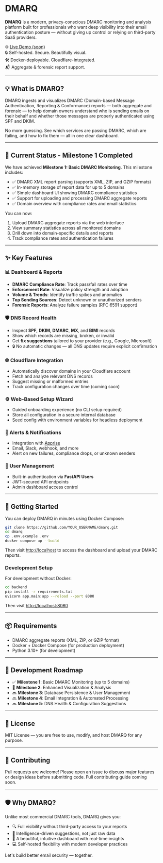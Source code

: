 # DMARQ

**DMARQ** is a modern, privacy-conscious DMARC monitoring and analysis platform built for professionals who want deep visibility into their email authentication posture — without giving up control or relying on third-party SaaS providers.

🌐 [Live Demo (soon)](https://app.dmarq.org)  
🔒 Self-hosted. Secure. Beautifully visual.  
🛠️ Docker-deployable. Cloudflare-integrated.  
📬 Aggregate & forensic report support.

---

## 💡 What is DMARQ?

DMARQ ingests and visualizes DMARC (Domain-based Message Authentication, Reporting & Conformance) reports — both aggregate and forensic — to help domain owners understand who is sending emails on their behalf and whether those messages are properly authenticated using SPF and DKIM.

No more guessing. See which services are passing DMARC, which are failing, and how to fix them — all in one clear dashboard.

---

## 🚀 Current Status - Milestone 1 Completed

We have achieved **Milestone 1: Basic DMARC Monitoring**. This milestone includes:

- ✅ DMARC XML report parsing (supports XML, ZIP, and GZIP formats)
- ✅ In-memory storage of report data for up to 5 domains
- ✅ Simple dashboard UI showing DMARC compliance statistics
- ✅ Support for uploading and processing DMARC aggregate reports
- ✅ Domain overview with compliance rates and email statistics

You can now:
1. Upload DMARC aggregate reports via the web interface
2. View summary statistics across all monitored domains
3. Drill down into domain-specific details and reports
4. Track compliance rates and authentication failures

---

## ✨ Key Features

### 📊 Dashboard & Reports
- **DMARC Compliance Rate**: Track pass/fail rates over time
- **Enforcement Rate**: Visualize policy strength and adoption
- **Volume & Trends**: Identify traffic spikes and anomalies
- **Top Sending Sources**: Detect unknown or unauthorized senders
- **Forensic Reports**: Analyze failure samples (RFC 6591 support)

### 🛡 DNS Record Health
- Inspect **SPF**, **DKIM**, **DMARC**, **MX**, and **BIMI** records
- Show which records are missing, broken, or invalid
- Get **fix suggestions** tailored to your provider (e.g., Google, Microsoft)
- 🔒 No automatic changes — all DNS updates require explicit confirmation

### 🌐 Cloudflare Integration
- Automatically discover domains in your Cloudflare account
- Fetch and analyze relevant DNS records
- Suggest missing or malformed entries
- Track configuration changes over time (coming soon)

### ⚙️ Web-Based Setup Wizard
- Guided onboarding experience (no CLI setup required)
- Store all configuration in a secure internal database
- Seed config with environment variables for headless deployment

### 🚨 Alerts & Notifications
- Integration with [Apprise](https://github.com/caronc/apprise)
- Email, Slack, webhook, and more
- Alert on new failures, compliance drops, or unknown senders

### 🔐 User Management
- Built-in authentication via **FastAPI Users**
- JWT-secured API endpoints
- Admin dashboard access control

---

## 🚀 Getting Started

You can deploy DMARQ in minutes using Docker Compose:

```bash
git clone https://github.com/YOUR_USERNAME/dmarq.git
cd dmarq
cp .env.example .env
docker compose up --build
```

Then visit [http://localhost](http://localhost) to access the dashboard and upload your DMARC reports.

### Development Setup

For development without Docker:

```bash
cd backend
pip install -r requirements.txt
uvicorn app.main:app --reload --port 8080
```

Then visit [http://localhost:8080](http://localhost:8080)

---

## 📦 Requirements

- DMARC aggregate reports (XML, ZIP, or GZIP format)
- Docker + Docker Compose (for production deployment)
- Python 3.10+ (for development)

---

## 🧪 Development Roadmap

- ✅ **Milestone 1**: Basic DMARC Monitoring (up to 5 domains)
- 🔄 **Milestone 2**: Enhanced Visualization & Analysis
- 🔜 **Milestone 3**: Database Persistence & User Management
- 🔜 **Milestone 4**: Email Integration & Automated Processing
- 🔜 **Milestone 5**: DNS Health & Configuration Suggestions

---

## 📘 License

MIT License — you are free to use, modify, and host DMARQ for any purpose.

---

## 🤝 Contributing

Pull requests are welcome! Please open an issue to discuss major features or design ideas before submitting code. Full contributing guide coming soon.

---

## 🛡 Why DMARQ?

Unlike most commercial DMARC tools, DMARQ gives you:
- 🔍 Full visibility without third-party access to your reports
- 🧠 Intelligence-driven suggestions, not just raw data
- 🎨 A beautiful, intuitive dashboard with real-time insights
- 💻 Self-hosted flexibility with modern developer practices

Let's build better email security — together.
